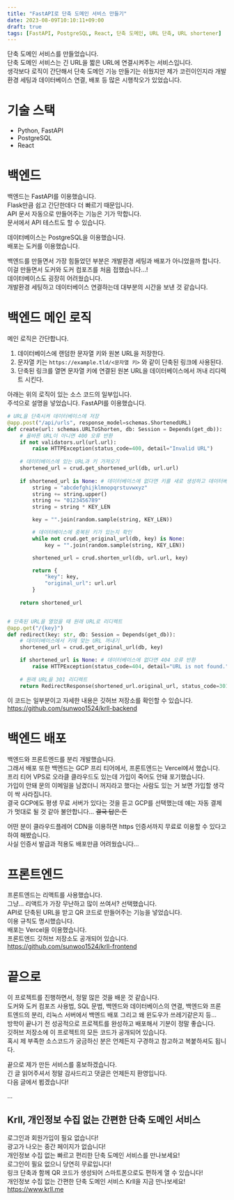 ```yaml
---
title: "FastAPI로 단축 도메인 서비스 만들기"
date: 2023-08-09T10:10:11+09:00
draft: true
tags: [FastAPI, PostgreSQL, React, 단축 도메인, URL 단축, URL shortener]
---
```


단축 도메인 서비스를 만들었습니다.   
단축 도메인 서비스는 긴 URL을 짧은 URL에 연결시켜주는 서비스입니다.   
생각보다 로직이 간단해서 단축 도메인 기능 만들기는 쉬웠지만 제가 코린이인지라 개발 환경 세팅과 데이터베이스 연결, 배포 등 많은 시행착오가 있었습니다.   

# 기술 스택
- Python, FastAPI
- PostgreSQL
- React

# 백엔드
백엔드는 FastAPI를 이용했습니다.   
Flask만큼 쉽고 간단한데다 더 빠르기 때문입니다.   
API 문서 자동으로 만들어주는 기능은 기가 막합니다.   
문서에서 API 테스트도 할 수 있습니다.

데이터베이스는 PostgreSQL을 이용했습니다.   
배포는 도커를 이용했습니다.

백엔드를 만들면서 가장 힘들었던 부분은 개발환경 세팅과 배포가 아니었을까 합니다.   
이걸 만들면서 도커와 도커 컴포즈를 처음 접했습니다...!   
데이터베이스도 굉장히 어려웠습니다.   
개발환경 세팅하고 데이터베이스 연결하는데 대부분의 시간을 보낸 것 같습니다.

# 백엔드 메인 로직
메인 로직은 간단합니다.   
1. 데이터베이스에 랜덤한 문자열 키와 원본 URL을 저장한다.
2. 문자열 키는 `https://example.tld/<문자열 키>` 와 같이 단축된 링크에 사용된다.
3. 단축된 링크를 열면 문자열 키에 연결된 원본 URL을 데이터베이스에서 꺼내 리디렉트 시킨다.

아래는 위의 로직이 있는 소스 코드의 일부입니다.   
주석으로 설명을 넣었습니다.
FastAPI를 이용했습니다.

```python
# URL을 단축시켜 데이터베이스에 저장
@app.post("/api/urls", response_model=schemas.ShortenedURL)
def create(url: schemas.URLToShorten, db: Session = Depends(get_db)):
    # 올바른 URL이 아니면 400 오류 반환
    if not validators.url(url.url):
        raise HTTPException(status_code=400, detail="Invalid URL")
    
    # 데이터베이스에 있는 URL과 키 가져오기
    shortened_url = crud.get_shortened_url(db, url.url)
    
    if shortened_url is None: # 데이터베이스에 없다면 키를 새로 생성하고 데이터베이스에 저장
        string = "abcdefghijklmnopqrstuvwxyz"
        string += string.upper()
        string += "0123456789"
        string = string * KEY_LEN

        key = "".join(random.sample(string, KEY_LEN))

        # 데이터베이스에 중복된 키가 있는지 확인
        while not crud.get_original_url(db, key) is None:
            key = "".join(random.sample(string, KEY_LEN))

        shortened_url = crud.shorten_url(db, url.url, key)

        return {
            "key": key,
            "original_url": url.url
        }
    
    return shortened_url


# 단축된 URL을 열었을 때 원래 URL로 리디렉트
@app.get("/{key}")
def redirect(key: str, db: Session = Depends(get_db)):
    # 데이터베이스에서 키에 맞는 URL 꺼내기
    shortened_url = crud.get_original_url(db, key)

    if shortened_url is None: # 데이터베이스에 없다면 404 오류 반환
        raise HTTPException(status_code=404, detail="URL is not found.")
    
    # 원래 URL을 301 리디렉트
    return RedirectResponse(shortened_url.original_url, status_code=301)
```

이 코드는 일부분이고 자세한 내용은 깃허브 저장소를 확인할 수 있습니다.   
https://github.com/sunwoo1524/krll-backend

# 백엔드 배포
백엔드와 프론트엔드를 분리 개발했습니다.   
그래서 배포 또한 백엔드는 GCP 프리 티어에서, 프론트엔드는 Vercel에서 했습니다.   
프리 티어 VPS로 오라클 클라우드도 있는데 가입이 죽어도 안돼 포기했습니다.   
가입이 안돼 문의 이메일을 남겼더니 꺼지라고 했다는 사람도 있는 거 보면 가입할 생각이 싹 사라집니다.   
결국 GCP에도 평생 무료 서버가 있다는 것을 듣고 GCP를 선택했는데 얘는 자동 결제가 멋대로 될 것 같아 불안합니다... ~~결국 답은 돈~~   

어떤 분이 클라우드플레어 CDN을 이용하면 https 인증서까지 무료로 이용할 수 있다고 하여 해봤습니다.  
사실 인증서 발급과 적용도 배포만큼 어려웠습니다...

# 프론트엔드
프론트엔드는 리액트를 사용했습니다.   
그냥... 리액트가 가장 무난하고 많이 쓰여서? 선택했습니다.   
API로 단축된 URL을 받고 QR 코드로 만들어주는 기능을 넣었습니다.   
이용 규칙도 명시했습니다.   
배포는 Vercel을 이용했습니다.   
프론트엔드 깃허브 저장소도 공개되어 있습니다.   
https://github.com/sunwoo1524/krll-frontend

# 끝으로
이 프로젝트를 진행하면서, 정말 많은 것을 배운 것 같습니다.   
도커와 도커 컴포즈 사용법, SQL 문법, 백엔드와 데이터베이스의 연결, 백엔드와 프론트엔드의 분리, 리눅스 서버에서 백엔드 배포 그리고 왜 윈도우가 쓰레기같은지 등...   
방학이 끝나기 전 성공적으로 프로젝트를 완성하고 배포해서 기분이 정말 좋습니다.   
깃허브 저장소에 이 프로젝트의 모든 코드가 공개되어 있습니다.   
혹시 제 부족한 소스코드가 궁금하신 분은 언제든지 구경하고 참고하고 복붙하셔도 됩니다.

끝으로 제가 만든 서비스를 홍보하겠습니다.   
긴 글 읽어주셔서 정말 감사드리고 댓글은 언제든지 환영입니다.   
다음 글에서 뵙겠습니다!

...

## Krll, 개인정보 수집 없는 간편한 단축 도메인 서비스
로그인과 회원가입이 필요 없습니다!   
광고가 나오는 중간 페이지가 없습니다!   
개인정보 수집 없는 빠르고 편리한 단축 도메인 서비스를 만나보세요!   
로그인이 필요 없으니 당연히 무료입니다!   
링크 단축과 함께 QR 코드가 생성되어 스마트폰으로도 편하게 열 수 있습니다!   
개인정보 수집 없는 간편한 단축 도메인 서비스 Krll을 지금 만나보세요!   
https://www.krll.me